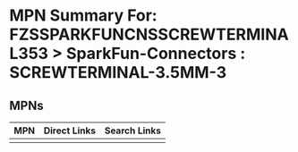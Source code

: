 



# MPN Summary For: FZSSPARKFUNCNSSCREWTERMINAL353 > SparkFun-Connectors : SCREWTERMINAL-3.5MM-3

## MPNs
  

|MPN|Direct Links|Search Links|
| :--- | :--- | :--- |
||||
